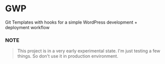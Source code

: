 # GWP
Git Templates with hooks for a simple WordPress development + deployment workflow

### NOTE
> This project is in a very early experimental state.
> I'm just testing a few things. So don't use it in production environment.

